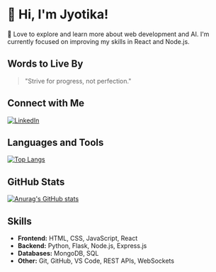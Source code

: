 # 👋 Hi, I'm Jyotika! 

🌟 Love to explore and learn more about web development and AI. I'm currently focused on improving my skills in React and Node.js.

## Words to Live By
> "Strive for progress, not perfection."

## Connect with Me

[![LinkedIn](https://img.shields.io/badge/LinkedIn-0077B5?style=for-the-badge&logo=linkedin&logoColor=white)](https://www.linkedin.com/in/jyotika-kishor)

## Languages and Tools 

[![Top Langs](https://github-readme-stats.vercel.app/api/top-langs/?username=jyotika-dev&theme=dark&show_icons=true)](https://github.com/anuraghazra/github-readme-stats)


## GitHub Stats

[![Anurag's GitHub stats](https://github-readme-stats.vercel.app/api?username=jyotika-dev&theme=onedark)](https://github.com/anuraghazra/github-readme-stats)


## Skills

* **Frontend:** HTML, CSS, JavaScript, React
* **Backend:**  Python, Flask, Node.js, Express.js
* **Databases:** MongoDB, SQL
* **Other:** Git, GitHub, VS Code, REST APIs, WebSockets
